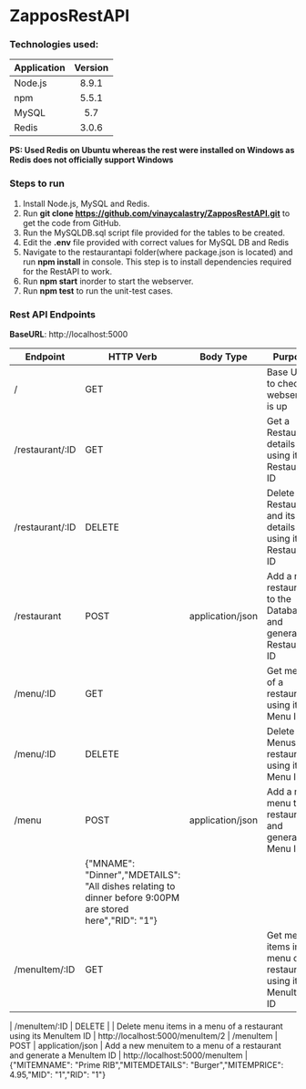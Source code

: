 # ZapposRestAPI

### Technologies used:
| Application   | Version       |       
| ------------- |:-------------:|
| Node.js       | 8.9.1         |
| npm           | 5.5.1         |
| MySQL         | 5.7           |
| Redis         | 3.0.6        |

__PS: Used Redis on Ubuntu whereas the rest were installed on Windows as Redis does not officially support Windows__

### Steps to run

1. Install Node.js, MySQL and Redis.
2. Run **git clone https://github.com/vinaycalastry/ZapposRestAPI.git** to get the code from GitHub.
3. Run the MySQLDB.sql script file provided for the tables to be created.
4. Edit the **.env** file provided with correct values for MySQL DB and Redis
5. Navigate to the restaurantapi folder(where package.json is located) and run **npm install** in console. This step is to install dependencies required for the RestAPI to work.
6. Run **npm start** inorder to start the webserver.
7. Run **npm test** to run the unit-test cases.


### Rest API Endpoints

**BaseURL**: http://localhost:5000 

Endpoint      |  HTTP Verb  |  Body Type         |  Purpose                                                                  |  Example                             |  JSON Example
-----------------|-------------|--------------------|---------------------------------------------------------------------------|--------------------------------------|-----------------------------------------------------------------------------------------------------------
/                |  GET        |                    |  Base URL to check if webservice is up                                    |  http://localhost:5000               |
/restaurant/:ID  |  GET        |                    |  Get a Restaurant details using its Restaurant ID                         |  http://localhost:5000/restaurant/2  |
/restaurant/:ID  |  DELETE     |                    |  Delete a Restaurant and its details using its Restaurant  ID             |  http://localhost:5000/restaurant/2  |
/restaurant      |  POST       |  application/json  |  Add a new restaurant to the Database and generate a Restaurant ID        |  http://localhost:5000/restaurant    |  {"RNAME":"Jack in the Box","ADDRESS":"San Fransisco","PHONE":"500-004-3003"}
/menu/:ID        |  GET        |                    |  Get menus of a restaurant using its Menu ID                              |  http://localhost:5000/menu/2        |
/menu/:ID        |  DELETE     |                    |  Delete Menus of a restaurant using its Menu ID                           |  http://localhost:5000/menu/2        |
/menu            |  POST       |  application/json  |  Add a new menu to a restaurant and generate a Menu ID                    |  http://localhost:5000/menu
         |  {"MNAME": "Dinner","MDETAILS": "All dishes relating to dinner before 9:00PM are stored here","RID": "1"}
/menuItem/:ID    |  GET        |                    |  Get menu items in a menu of a restaurant using its MenuItem ID           |  http://localhost:5000/menuItem/2
   |
/menuItem/:ID    |  DELETE     |                    |  Delete menu items in a menu of a restaurant using its MenuItem ID        |  http://localhost:5000/menuItem/2    |
/menuItem        |  POST       |  application/json  |  Add a new menuitem to a menu of a restaurant and generate a MenuItem ID  |  http://localhost:5000/menuItem      |  {"MITEMNAME": "Prime RIB","MITEMDETAILS": "Burger","MITEMPRICE": 4.95,"MID": "1","RID": "1"}